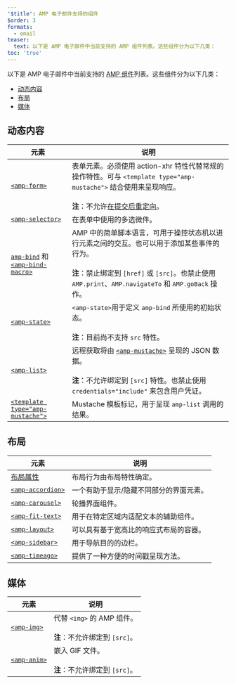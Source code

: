 ```yaml
---
'$title': AMP 电子邮件支持的组件
$order: 3
formats:
  - email
teaser:
  text: 以下是 AMP 电子邮件中当前支持的 AMP 组件列表。这些组件分为以下几类：
toc: 'true'
---
```


<!--
This file is imported from https://github.com/ampproject/amphtml/blob/master/spec/email/amp-email-components.md.
Please do not change this file.
If you have found a bug or an issue please
have a look and request a pull request there.
-->

<!---
Copyright 2018 The AMP HTML Authors. All Rights Reserved.

Licensed under the Apache License, Version 2.0 (the "License");
you may not use this file except in compliance with the License.
You may obtain a copy of the License at

      http://www.apache.org/licenses/LICENSE-2.0

Unless required by applicable law or agreed to in writing, software
distributed under the License is distributed on an "AS-IS" BASIS,
WITHOUT WARRANTIES OR CONDITIONS OF ANY KIND, either express or implied.
See the License for the specific language governing permissions and
limitations under the License.
-->

以下是 AMP 电子邮件中当前支持的 [AMP 组件](https://amp.dev/documentation/components/?format=email)列表。这些组件分为以下几类：

- [动态内容 ](#dynamic-content)
- [布局](#layout)
- [媒体](#media)

## 动态内容 <a name="dynamic-content"></a>

| 元素                                                                                                                                                                           | 说明                                                                                                                                                                                                                                        |
| ------------------------------------------------------------------------------------------------------------------------------------------------------------------------------ | ------------------------------------------------------------------------------------------------------------------------------------------------------------------------------------------------------------------------------------------- |
| [`<amp-form>`](https://amp.dev/documentation/components/amp-form)                                                                                                              | 表单元素。必须使用 action-xhr 特性代替常规的操作特性。可与 `<template type="amp-mustache">` 结合使用来呈现响应。<br><br>**注**：不允许[在提交后重定向](https://amp.dev/documentation/components/amp-form/#redirecting-after-a-submission)。 |
| [`<amp-selector>`](https://amp.dev/documentation/components/amp-selector)                                                                                                      | 在表单中使用的多选微件。                                                                                                                                                                                                                    |
| [`amp-bind`](https://amp.dev/documentation/components/amp-bind) 和 [`<amp-bind-macro>`](https://amp.dev/documentation/components/amp-bind#defining-macros-with-amp-bind-macro) | AMP 中的简单脚本语言，可用于操控状态机以进行元素之间的交互。也可以用于添加某些事件的行为。<br><br>**注**：禁止绑定到 `[href]` 或 `[src]`。也禁止使用 `AMP.print`、`AMP.navigateTo` 和 `AMP.goBack` 操作。                                   |
| [`<amp-state>`](https://amp.dev/documentation/components/amp-bind#%3Camp-state%3E-specification)                                                                               | `<amp-state>`用于定义 `amp-bind` 所使用的初始状态。<br><br>**注**：目前尚不支持 `src` 特性。                                                                                                                                                |
| [`<amp-list>`](https://amp.dev/documentation/components/amp-list)                                                                                                              | 远程获取将由 [`<amp-mustache>`](https://amp.dev/documentation/components/amp-mustache) 呈现的 JSON 数据。<br><br>**注**：不允许绑定到 `[src]` 特性。也禁止使用 `credentials="include"` 来包含用户凭证。                                     |
| [`<template type="amp-mustache">`](https://amp.dev/documentation/components/amp-mustache)                                                                                      | Mustache 模板标记，用于呈现 `amp-list` 调用的结果。                                                                                                                                                                                         |

## 布局 <a name="layout"></a>

| 元素                                                                                                     | 说明                                    |
| -------------------------------------------------------------------------------------------------------- | --------------------------------------- |
| [布局属性 ](https://amp.dev/documentation/guides-and-tutorials/learn/amp-html-layout/#layout-attributes) | 布局行为由布局特性确定。                |
| [`<amp-accordion>`](https://amp.dev/documentation/components/amp-accordion)                              | 一个有助于显示/隐藏不同部分的界面元素。 |
| [`<amp-carousel>`](https://amp.dev/documentation/components/amp-carousel)                                | 轮播界面组件。                          |
| [`<amp-fit-text>`](https://amp.dev/documentation/components/amp-fit-text)                                | 用于在特定区域内适配文本的辅助组件。    |
| [`<amp-layout>`](https://amp.dev/documentation/components/amp-layout)                                    | 可以具有基于宽高比的响应式布局的容器。  |
| [`<amp-sidebar>`](https://amp.dev/documentation/components/amp-sidebar)                                  | 用于导航目的的边栏。                    |
| [`<amp-timeago>`](https://amp.dev/documentation/components/amp-timeago)                                  | 提供了一种方便的时间戳呈现方法。        |

## 媒体 <a name="media"></a>

| 元素                                                              | 说明                                                             |
| ----------------------------------------------------------------- | ---------------------------------------------------------------- |
| [`<amp-img>`](https://amp.dev/documentation/components/amp-img)   | 代替 `<img>` 的 AMP 组件。<br><br>**注**：不允许绑定到 `[src]`。 |
| [`<amp-anim>`](https://amp.dev/documentation/components/amp-anim) | 嵌入 GIF 文件。<br><br>**注**：不允许绑定到 `[src]`。            |
